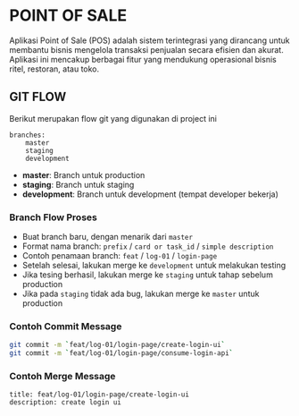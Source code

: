 # POINT OF SALE

Aplikasi Point of Sale (POS) adalah sistem terintegrasi yang dirancang untuk membantu bisnis mengelola transaksi penjualan secara efisien dan akurat. Aplikasi ini mencakup berbagai fitur  yang mendukung operasional bisnis ritel, restoran, atau toko.

## GIT FLOW

Berikut merupakan flow git yang digunakan di project ini

```plaintext
branches:
    master
    staging
    development
```

- **master**: Branch untuk production
- **staging**: Branch untuk staging
- **development**: Branch untuk development (tempat developer bekerja)

### Branch Flow Proses

- Buat branch baru, dengan menarik dari `master`
- Format nama branch: `prefix` / `card or task_id` / `simple description`
- Contoh penamaan branch: `feat` / `log-01` / `login-page`
- Setelah selesai, lakukan merge ke `development` untuk melakukan testing
- Jika tesing berhasil, lakukan merge ke `staging` untuk tahap sebelum production
- Jika pada `staging` tidak ada bug, lakukan merge ke `master` untuk production

### Contoh Commit Message

```bash
git commit -m `feat/log-01/login-page/create-login-ui`
git commit -m `feat/log-01/login-page/consume-login-api`
```

### Contoh Merge Message

```plaintext
title: feat/log-01/login-page/create-login-ui
description: create login ui
```
